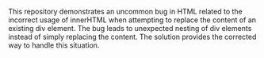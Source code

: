 This repository demonstrates an uncommon bug in HTML related to the incorrect usage of innerHTML when attempting to replace the content of an existing div element.  The bug leads to unexpected nesting of div elements instead of simply replacing the content. The solution provides the corrected way to handle this situation.